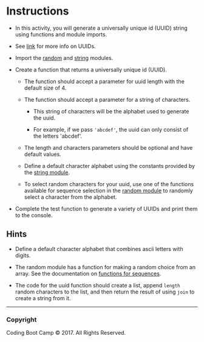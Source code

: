 # Instructions

* In this activity, you will generate a universally unique id (UUID) string using functions and module imports.

* See [link](https://stackoverflow.com/questions/292965/what-is-a-uuid) for more info on UUIDs.

* Import the [random](https://docs.python.org/3/library/random.html) and [string](https://docs.python.org/3/library/string.html) modules.


* Create a function that returns a universally unique id (UUID).

  * The function should accept a parameter for uuid length with the default size of 4.

  * The function should accept a parameter for a string of characters.

    * This string of characters will be the alphabet used to generate the uuid.

    * For example, if we pass `'abcdef'`, the uuid can only consist of the letters 'abcdef'.

  * The length and characters parameters should be optional and have default values.

  * Define a default character alphabet using the constants provided by the [string module](https://docs.python.org/3/library/string.html).

  * To select random characters for your uuid, use one of the functions available for sequence selection in the [random module](https://docs.python.org/3/library/random.html) to randomly select a character from the alphabet.


* Complete the test function to generate a variety of UUIDs and print them to the console.

## Hints

* Define a default character alphabet that combines ascii letters with digits.

* The random module has a function for making a random choice from an array. See the documentation on [functions for sequences](https://docs.python.org/3/library/random.html#functions-for-sequences).

* The code for the uuid function should create a list, append `length` random characters to the list, and then return the result of using `join` to create a string from it.

- - -

### Copyright

Coding Boot Camp © 2017. All Rights Reserved.
